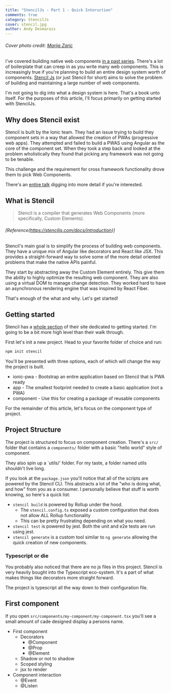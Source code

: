 ```yaml
---
title: "StencilJs - Part 1 - Quick Intoruction"
comments: true
category: StencilJs
cover: stencil.jpg
author: Andy Desmarais
---
```


###### Cover photo credit: [Marija Zaric](https://unsplash.com/@simplicity)

I've covered building native web components [in a past series](/web-components-part-1). There's a lot of boilerplate that can creep in as you write many web components. This is increasingly true if you're planning to build an entire design system worth of components. [Stencil Js](https://stenciljs.com/) (or just Stencil for short) aims to solve the problem of building and maintaining a large number of web components.

I'm not going to dig into what a design system is here. That's a book unto itself. For the purposes of this article, I'll focus primarily on getting started with StencilJs.

## Why does Stencil exist

Stencil is built by the Ionic team. They had an issue trying to build they component sets in a way that allowed the creation of PWAs (progressive web apps). They attempted and failed to build a PWAS using Angular as the core of the component set. When they took a step back and looked at the problem wholistically they found that picking any framework was not going to be tenable.

This challenge and the requirement for cross framework functionality drove them to pick Web Components.

There's an [entire talk](https://www.youtube.com/watch?v=UfD-k7aHkQE) digging into more detail if you're interested.

## What is Stencil

> Stencil is a compiler that generates Web Components (more specifically, Custom Elements).

###### [Reference(https://stenciljs.com/docs/introduction)]

Stencil's main goal is to simplify the process of building web components. They have a unique mix of Angular like decorators and React like JSX. This provides a straight-forward way to solve some of the more detail oriented problems that make the native APIs painful.

They start by abstracting away the Custom Element entirely. This give them the ability to highly optimize the resulting web component. They are also using a virtual DOM to manage change detection. They worked hard to have an asynchronous rendering engine that was inspired by React Fiber.

That's enough of the what and why. Let's get started!

## Getting started

Stencil has a [whole section](https://stenciljs.com/docs/getting-started) of their site dedicated to getting started. I'm going to be a bit more high level than their walk through.

First let's init a new project. Head to your favorite folder of choice and run:

```bash
npm init stencil
```

You'll be presented with three options, each of which will change the way the project is built.

- ionic-pwa - Bootstrap an entire application based on Stencil that is PWA ready
- app - The smallest footprint needed to create a basic application (not a PWA)
- component - Use this for creating a package of reusable components

For the remainder of this article, let's focus on the component type of project.

## Project Structure

The project is structured to focus on component creation. There's a `src/` folder that contains a `components/` folder with a basic "hello world" style of component.

They also spin up a `utils/' folder. For my taste, a folder named utils shouldn't live long.

If you look at the `package.json` you'll notice that all of the scripts are powered by the Stencil CLI. This abstracts a lot of the "who is doing what, and how" from you as a consumer. I personally believe that stuff is worth knowing, so here's a quick list:

- `stencil build` is powered by Rollup under the hood.
  - The `stencil.config.ts` exposed a custom configuration that does not allow ALL Rollup functionality
  - This can be pretty frustrating depending on what you need.
- `stencil test` is powered by jest. Both the unit and e2e tests are run using jest.
- `stencil generate` is a custom tool similar to `ng generate` allowing the quick creation of new components.

### Typescript or die

You probably also noticed that there are no js files in this project. Stencil is very heavily bought into the Typescript eco-system. It's a part of what makes things like decorators more straight forward.

The project is typescript all the way down to their configuration file.

## First component

If you open `src/components/my-component/my-component.tsx` you'll see a small amount of cade designed display a persons name.

- First component
  - Decorators
    - @Component
    - @Prop
    - @Element
  - Shadow or not to shadow
  - Scoped styling
  - jsx to render
- Component interaction
  - @Event
  - @Listen
